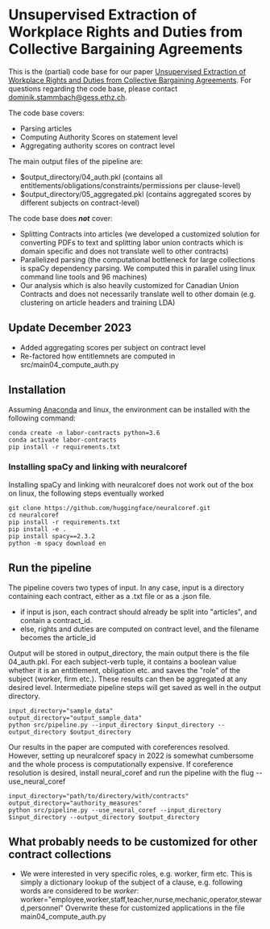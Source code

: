 # Unsupervised Extraction of Workplace Rights and Duties from Collective Bargaining Agreements

This is the (partial) code base for our paper [Unsupervised Extraction of Workplace Rights and Duties from Collective Bargaining Agreements](https://www.research-collection.ethz.ch/handle/20.500.11850/473199.1). For questions regarding the code base, please contact dominik.stammbach@gess.ethz.ch.

The code base covers:

* Parsing articles
* Computing Authority Scores on statement level
* Aggregating authority scores on contract level

The main output files of the pipeline are:

* $output_directory/04_auth.pkl (contains all entitlements/obligations/constraints/permissions per clause-level)
* $output_directory/05_aggregated.pkl (contains aggregated scores by different subjects on contract-level)


The code base does **_not_** cover:

* Splitting Contracts into articles (we developed a customized solution for converting PDFs to text and splitting labor union contracts which is domain specific and does not translate well to other contracts)
* Parallelized parsing (the computational bottleneck for large collections is spaCy dependency parsing. We computed this in parallel using linux command line tools and 96 machines)
* Our analysis which is also heavily customized for Canadian Union Contracts and does not necessarily translate well to other domain (e.g. clustering on article headers and training LDA)


## Update December 2023

* Added aggregating scores per subject on contract level
* Re-factored how entitlemnets are computed in src/main04_compute_auth.py

## Installation

Assuming [Anaconda](https://docs.anaconda.com/anaconda/install/) and linux, the environment can be installed with the following command:
```shell
conda create -n labor-contracts python=3.6
conda activate labor-contracts
pip install -r requirements.txt
```

### Installing spaCy and linking with neuralcoref

Installing spaCy and linking with neuralcoref does not work out of the box on linux, the following steps eventually worked

```shell
git clone https://github.com/huggingface/neuralcoref.git
cd neuralcoref
pip install -r requirements.txt
pip install -e .
pip install spacy==2.3.2
python -m spacy download en
```

## Run the pipeline

The pipeline covers two types of input. In any case, input is a directory containing each contract, either as a .txt file or as a .json file.

* if input is json, each contract should already be split into "articles", and contain a contract_id.
* else, rights and duties are computed on contract level, and the filename becomes the article_id

Output will be stored in output_directory, the main output there is the file 04_auth.pkl. For each subject-verb tuple, it contains a boolean value whether it is an entitlement, obligation etc. and saves the "role" of the subject (worker, firm etc.). These results can then be aggregated at any desired level. Intermediate pipeline steps will get saved as well in the output directory.

```shell
input_directory="sample_data"
output_directory="output_sample_data"
python src/pipeline.py --input_directory $input_directory --output_directory $output_directory
```

Our results in the paper are computed with coreferences resolved. However, setting up neuralcoref spacy in 2022 is somewhat cumbersome and the whole process is computationally expensive. If coreference resolution is desired, install neural_coref and run the pipeline with the flug --use_neural_coref 

```shell
input_directory="path/to/directory/with/contracts"
output_directory="authority_measures"
python src/pipeline.py --use_neural_coref --input_directory $input_directory --output_directory $output_directory
```


## What probably needs to be customized for other contract collections
* We were interested in very specific roles, e.g. worker, firm etc. This is simply a dictionary lookup of the subject of a clause, e.g. following words are considered to be *worker*: worker="employee,worker,staff,teacher,nurse,mechanic,operator,steward,personnel" Overwrite these for customized applications in the file main04_compute_auth.py





